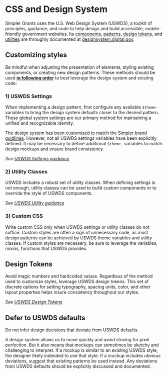 # CSS and Design System 

Simpler Grants uses the U.S. Web Design System (USWDS), a toolkit of principles, guidance, and code to help design and build accessible, mobile-friendly government websites. Its [components](https://designsystem.digital.gov/components/), [patterns](https://designsystem.digital.gov/patterns/), [design tokens](https://designsystem.digital.gov/design-tokens/), and [utilities](https://designsystem.digital.gov/utilities/) are throughly documented at [designsystem.digital.gov](https://designsystem.digital.gov/). 


## Customizing styles

Be mindful when adjusting the presentation of elements, styling existing components, or creating new design patterns. These methods should be used **<u>in following order</u>** to best leverage the design system and existing code: 

### 1) USWDS Settings 

When implementing a design pattern, first configure any available `$theme-` variables to bring the design system defaults closer to the desired pattern. These global system settings are our primary method for maintaining a unified and recognizable identity. 

The design system has been customized to match the [Simpler brand guidlines](https://wiki.simpler.grants.gov/design-and-research/brand-guidelines). However, not all USWDS settings variables have been explicitly defined. It may be necessary to define additional `$theme-` variables to match design mockups and ensure brand consistency.  

_See [USWDS Settings guidance](https://designsystem.digital.gov/documentation/settings/)_

### 2) Utility Classes

USWDS includes a robust set of utility classes. When defining settings is not enough, utility classes can be used to build custom components or to override the style of USWDS components. 

_See [USWDS Utility guidance](https://designsystem.digital.gov/utilities/)_

### 3) Custom CSS

Write custom CSS only when USWDS settings or utility classes do not suffice. Custom styles are often a sign of unnecessary code, as most design patterns can be achieved by USWDS theme variables and utility classes. If custom styles are necessary, be sure to leverage the variables, mixins, functions that USWDS provides. 


## Design Tokens

Avoid magic numbers and hardcoded values. Regardless of the method used to customize styles, leverage USWDS design tokens. This set of discrete options for setting typography, spacing units, color, and other layout properties helps insure consistency throughout our styles. 

_See [USWDS Design Tokens](https://designsystem.digital.gov/design-tokens/)_


## Defer to USWDS defaults

Do not infer design decisions that deviate from USWDS defaults. 

A design system allows us to move quickly and avoid striving for pixel perfection. But it also means that mockups can sometimes be sketchy and challenging to interpret. If a mockup is similar to an existing USWDS style, the designer likely indended to use that style. If a mockup includes obvious deviations, suggest that existing patterns be used instead. Any deviations from USWDS defaults should be explicitly discussed and documented. 

